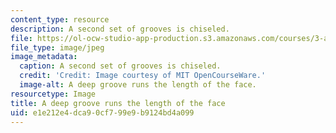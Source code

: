 ```yaml
---
content_type: resource
description: A second set of grooves is chiseled.
file: https://ol-ocw-studio-app-production.s3.amazonaws.com/courses/3-a04-modern-blacksmithing-and-physical-metallurgy-fall-2008/e1e212e4dca90cf799e9b9124bd4a099_110.jpg
file_type: image/jpeg
image_metadata:
  caption: A second set of grooves is chiseled.
  credit: 'Credit: Image courtesy of MIT OpenCourseWare.'
  image-alt: A deep groove runs the length of the face.
resourcetype: Image
title: A deep groove runs the length of the face
uid: e1e212e4-dca9-0cf7-99e9-b9124bd4a099
---
```


